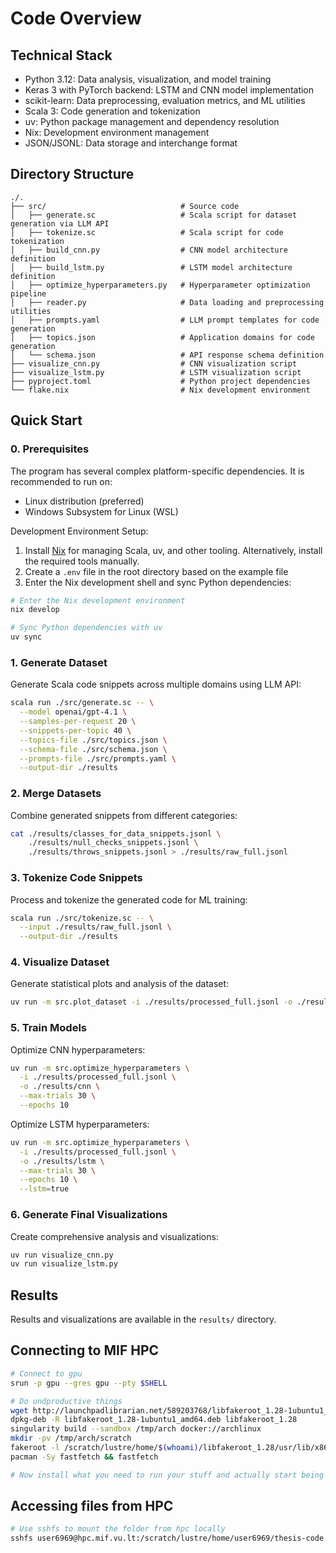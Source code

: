 # Code Overview

## Technical Stack

- Python 3.12: Data analysis, visualization, and model training
- Keras 3 with PyTorch backend: LSTM and CNN model implementation
- scikit-learn: Data preprocessing, evaluation metrics, and ML utilities
- Scala 3: Code generation and tokenization
- uv: Python package management and dependency resolution
- Nix: Development environment management
- JSON/JSONL: Data storage and interchange format

## Directory Structure

```
./.
├── src/                              # Source code
│   ├── generate.sc                   # Scala script for dataset generation via LLM API
│   ├── tokenize.sc                   # Scala script for code tokenization
│   ├── build_cnn.py                  # CNN model architecture definition
│   ├── build_lstm.py                 # LSTM model architecture definition
│   ├── optimize_hyperparameters.py   # Hyperparameter optimization pipeline
│   ├── reader.py                     # Data loading and preprocessing utilities
│   ├── prompts.yaml                  # LLM prompt templates for code generation
│   ├── topics.json                   # Application domains for code generation
│   └── schema.json                   # API response schema definition
├── visualize_cnn.py                  # CNN visualization script
├── visualize_lstm.py                 # LSTM visualization script
├── pyproject.toml                    # Python project dependencies
└── flake.nix                         # Nix development environment
```

## Quick Start

### 0. Prerequisites

The program has several complex platform-specific dependencies. It is recommended to run on:
- Linux distribution (preferred)
- Windows Subsystem for Linux (WSL)

Development Environment Setup:
1. Install [Nix](https://nixos.org/download.html) for managing Scala, uv, and other tooling. Alternatively, install the required tools manually.
2. Create a `.env` file in the root directory based on the example file
3. Enter the Nix development shell and sync Python dependencies:

```sh
# Enter the Nix development environment
nix develop

# Sync Python dependencies with uv
uv sync
```

### 1. Generate Dataset
Generate Scala code snippets across multiple domains using LLM API:

```sh
scala run ./src/generate.sc -- \
  --model openai/gpt-4.1 \
  --samples-per-request 20 \
  --snippets-per-topic 40 \
  --topics-file ./src/topics.json \
  --schema-file ./src/schema.json \
  --prompts-file ./src/prompts.yaml \
  --output-dir ./results
```

### 2. Merge Datasets
Combine generated snippets from different categories:

```sh
cat ./results/classes_for_data_snippets.jsonl \
    ./results/null_checks_snippets.jsonl \
    ./results/throws_snippets.jsonl > ./results/raw_full.jsonl
```

### 3. Tokenize Code Snippets
Process and tokenize the generated code for ML training:

```sh
scala run ./src/tokenize.sc -- \
  --input ./results/raw_full.jsonl \
  --output-dir ./results
```

### 4. Visualize Dataset
Generate statistical plots and analysis of the dataset:

```sh
uv run -m src.plot_dataset -i ./results/processed_full.jsonl -o ./results/plots
```

### 5. Train Models

Optimize CNN hyperparameters:
```sh
uv run -m src.optimize_hyperparameters \
  -i ./results/processed_full.jsonl \
  -o ./results/cnn \
  --max-trials 30 \
  --epochs 10
```

Optimize LSTM hyperparameters:
```sh
uv run -m src.optimize_hyperparameters \
  -i ./results/processed_full.jsonl \
  -o ./results/lstm \
  --max-trials 30 \
  --epochs 10 \
  --lstm=true
```

### 6. Generate Final Visualizations
Create comprehensive analysis and visualizations:

```sh
uv run visualize_cnn.py
uv run visualize_lstm.py
```
## Results

Results and visualizations are available in the `results/` directory.

## Connecting to MIF HPC

```sh
# Connect to gpu
srun -p gpu --gres gpu --pty $SHELL

# Do undproductive things
wget http://launchpadlibrarian.net/589203768/libfakeroot_1.28-1ubuntu1_amd64.deb
dpkg-deb -R libfakeroot_1.28-1ubuntu1_amd64.deb libfakeroot_1.28
singularity build --sandbox /tmp/arch docker://archlinux
mkdir -pv /tmp/arch/scratch
fakeroot -l /scratch/lustre/home/$(whoami)/libfakeroot_1.28/usr/lib/x86_64-linux-gnu/libfakeroot/libfakeroot-sysv.so singularity shell -w /tmp/arch
pacman -Sy fastfetch && fastfetch

# Now install what you need to run your stuff and actually start being productive...
```

## Accessing files from HPC

```sh
# Use sshfs to mount the folder from hpc locally
sshfs user6969@hpc.mif.vu.lt:/scratch/lustre/home/user6969/thesis-code thesis-code-hpc
```
